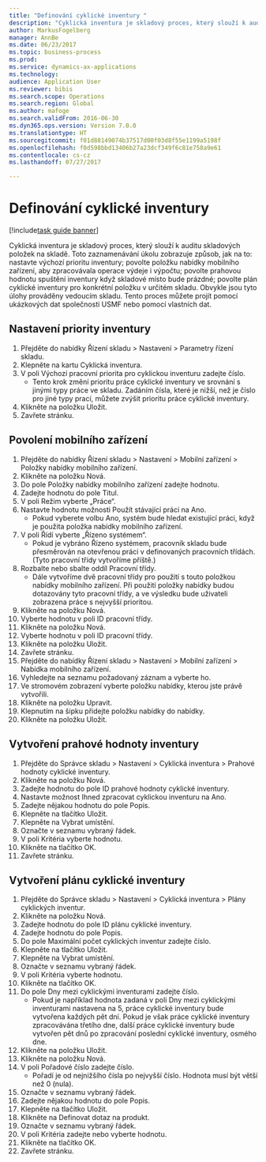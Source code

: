```yaml
--- 
title: "Definování cyklické inventury "
description: "Cyklická inventura je skladový proces, který slouží k auditu skladových položek na skladě."
author: MarkusFogelberg
manager: AnnBe
ms.date: 06/23/2017
ms.topic: business-process
ms.prod: 
ms.service: dynamics-ax-applications
ms.technology: 
audience: Application User
ms.reviewer: bibis
ms.search.scope: Operations
ms.search.region: Global
ms.author: mafoge
ms.search.validFrom: 2016-06-30
ms.dyn365.ops.version: Version 7.0.0
ms.translationtype: HT
ms.sourcegitcommit: f01d88149074b37517d00f03d8f55e1199a5198f
ms.openlocfilehash: f0d598bbd13406b27a23dcf349f6c81e758a9e61
ms.contentlocale: cs-cz
ms.lasthandoff: 07/27/2017

---
```

# <a name="define-cycle-counting"></a>Definování cyklické inventury  

[!include[task guide banner](../../includes/task-guide-banner.md)]

Cyklická inventura je skladový proces, který slouží k auditu skladových položek na skladě. Toto zaznamenávání úkolu zobrazuje způsob, jak na to: nastavte výchozí prioritu inventury; povolte položku nabídky mobilního zařízení, aby zpracovávala operace výdeje i výpočtu; povolte prahovou hodnotu spuštění inventury když skladové místo bude prázdné; povolte plán cyklické inventury pro konkrétní položku v určitém skladu. Obvykle jsou tyto úlohy prováděny vedoucím skladu. Tento proces můžete projít pomocí ukázkových dat společnosti USMF nebo pomocí vlastních dat.


## <a name="set-the-priority-of-counting-work"></a>Nastavení priority inventury
1. Přejděte do nabídky Řízení skladu > Nastavení > Parametry řízení skladu.
2. Klepněte na kartu Cyklická inventura.
3. V poli Výchozí pracovní priorita pro cyklickou inventuru zadejte číslo.
    * Tento krok změní prioritu práce cyklické inventury ve srovnání s jinými typy práce ve skladu. Zadáním čísla, které je nižší, než je číslo pro jiné typy prací, můžete zvýšit prioritu práce cyklické inventury.  
4. Klikněte na položku Uložit.
5. Zavřete stránku.

## <a name="enable-the-mobile-device"></a>Povolení mobilního zařízení
1. Přejděte do nabídky Řízení skladu > Nastavení > Mobilní zařízení > Položky nabídky mobilního zařízení.
2. Klikněte na položku Nová.
3. Do pole Položky nabídky mobilního zařízení zadejte hodnotu.
4. Zadejte hodnotu do pole Titul.
5. V poli Režim vyberte „Práce“.
6. Nastavte hodnotu možnosti Použít stávající práci na Ano.
    * Pokud vyberete volbu Ano, systém bude hledat existující práci, když je použita položka nabídky mobilního zařízení.  
7. V poli Řídí vyberte „Řízeno systémem“.
    * Pokud je vybráno Řízeno systémem, pracovník skladu bude přesměrován na otevřenou práci v definovaných pracovních třídách. (Tyto pracovní třídy vytvoříme příště.)  
8. Rozbalte nebo sbalte oddíl Pracovní třídy.
    * Dále vytvoříme dvě pracovní třídy pro použití s touto položkou nabídky mobilního zařízení. Při použití položky nabídky budou dotazovány tyto pracovní třídy, a ve výsledku bude uživateli zobrazena práce s nejvyšší prioritou.  
9. Klikněte na položku Nová.
10. Vyberte hodnotu v poli ID pracovní třídy.
11. Klikněte na položku Nová.
12. Vyberte hodnotu v poli ID pracovní třídy.
13. Klikněte na položku Uložit.
14. Zavřete stránku.
15. Přejděte do nabídky Řízení skladu > Nastavení > Mobilní zařízení > Nabídka mobilního zařízení.
16. Vyhledejte na seznamu požadovaný záznam a vyberte ho.
17. Ve stromovém zobrazení vyberte položku nabídky, kterou jste právě vytvořili.
18. Klikněte na položku Upravit.
19. Klepnutím na šipku přidejte položku nabídky do nabídky.
20. Klikněte na položku Uložit.

## <a name="create-a-counting-threshold"></a>Vytvoření prahové hodnoty inventury
1. Přejděte do Správce skladu > Nastavení > Cyklická inventura > Prahové hodnoty cyklické inventury.
2. Klikněte na položku Nová.
3. Zadejte hodnotu do pole ID prahové hodnoty cyklické inventury.
4. Nastavte možnost Ihned zpracovat cyklickou inventuru na Ano.
5. Zadejte nějakou hodnotu do pole Popis.
6. Klepněte na tlačítko Uložit.
7. Klepněte na Vybrat umístění.
8. Označte v seznamu vybraný řádek.
9. V poli Kritéria vyberte hodnotu.
10. Klikněte na tlačítko OK.
11. Zavřete stránku.

## <a name="create-a-cycle-count-plan"></a>Vytvoření plánu cyklické inventury
1. Přejděte do Správce skladu > Nastavení > Cyklická inventura > Plány cyklických inventur.
2. Klikněte na položku Nová.
3. Zadejte hodnotu do pole ID plánu cyklické inventury.
4. Zadejte hodnotu do pole Popis.
5. Do pole Maximální počet cyklických inventur zadejte číslo.
6. Klepněte na tlačítko Uložit.
7. Klepněte na Vybrat umístění.
8. Označte v seznamu vybraný řádek.
9. V poli Kritéria vyberte hodnotu.
10. Klikněte na tlačítko OK.
11. Do pole Dny mezi cyklickými inventurami zadejte číslo.
    * Pokud je například hodnota zadaná v poli Dny mezi cyklickými inventurami nastavena na 5, práce cyklické inventury bude vytvořena každých pět dní. Pokud je však práce cyklické inventury zpracovávána třetího dne, další práce cyklické inventury bude vytvořen pět dnů po zpracování poslední cyklické inventury, osmého dne.  
12. Klikněte na položku Uložit.
13. Klikněte na položku Nová.
14. V poli Pořadové číslo zadejte číslo.
    * Pořadí je od nejnižšího čísla po nejvyšší číslo. Hodnota musí být větší než 0 (nula).  
15. Označte v seznamu vybraný řádek.
16. Zadejte nějakou hodnotu do pole Popis.
17. Klepněte na tlačítko Uložit.
18. Klikněte na Definovat dotaz na produkt.
19. Označte v seznamu vybraný řádek.
20. V poli Kritéria zadejte nebo vyberte hodnotu.
21. Klikněte na tlačítko OK.
22. Zavřete stránku.


